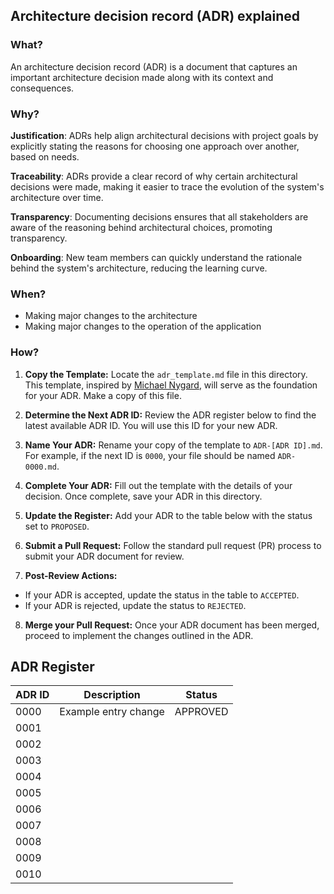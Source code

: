 
## Architecture decision record (ADR) explained

### What?

An architecture decision record (ADR) is a document that captures an important architecture decision made along with its context and consequences.

### Why?

**Justification**: ADRs help align architectural decisions with project goals by explicitly stating the reasons for choosing one approach over another, based on needs.

**Traceability**: ADRs provide a clear record of why certain architectural decisions were made, making it easier to trace the evolution of the system's architecture over time.

**Transparency**: Documenting decisions ensures that all stakeholders are aware of the reasoning behind architectural choices, promoting transparency.

**Onboarding**: New team members can quickly understand the rationale behind the system's architecture, reducing the learning curve.

### When?

- Making major changes to the architecture
- Making major changes to the operation of the application

### How?

1. **Copy the Template:** Locate the `adr_template.md` file in this directory. This template, inspired by [Michael Nygard](https://www.michaelnygard.com/), will serve as the foundation for your ADR. Make a copy of this file.

2. **Determine the Next ADR ID:** Review the ADR register below to find the latest available ADR ID. You will use this ID for your new ADR.

3. **Name Your ADR:** Rename your copy of the template to `ADR-[ADR ID].md`. For example, if the next ID is `0000`, your file should be named `ADR-0000.md`.

4. **Complete Your ADR:** Fill out the template with the details of your decision. Once complete, save your ADR in this directory.

5. **Update the Register:** Add your ADR to the table below with the status set to `PROPOSED`.

6. **Submit a Pull Request:** Follow the standard pull request (PR) process to submit your ADR document for review.

7.  **Post-Review Actions:**
   - If your ADR is accepted, update the status in the table to `ACCEPTED`.
   - If your ADR is rejected, update the status to `REJECTED`.

8. **Merge your Pull Request:** Once your ADR document has been merged, proceed to implement the changes outlined in the ADR.
    
## ADR Register
| ADR ID | Description  | Status|
|--|--|--|
|0000  | Example entry change |APPROVED |
|0001  |  | |
|0002  |  | |
|0003  |  | |
|0004  |  | |
|0005  |  | |
|0006  |  | |
|0007  |  | |
|0008  |  | |
|0009  |  | |
|0010  |  | |